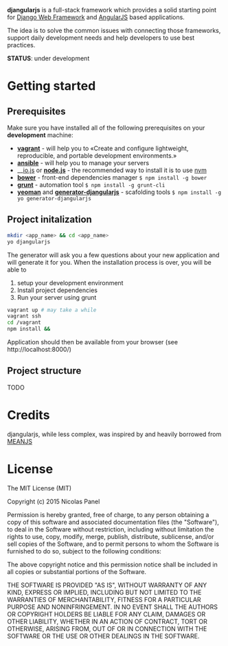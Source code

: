 __djangularjs__ is a full-stack framework which provides a solid starting point for [Django Web Framework](https://www.djangoproject.com/) and [AngularJS](https://angularjs.org/) based applications. 

The idea is to solve the common issues with connecting those frameworks, support daily development needs and help developers to use best practices.

__STATUS__: under development

# Getting started

## Prerequisites

Make sure you have installed all of the following prerequisites on your __development__ machine:
 - __[vagrant](http://docs.vagrantup.com/v2/installation/)__ - will help you to «Create and configure lightweight, reproducible, and portable development environments.» 
 - __[ansible](http://docs.ansible.com/ansible/intro_installation.html)__ - will help you to manage your servers 
 - __[io.js](https://iojs.org/en/index.html) or __[node.js](https://nodejs.org/)__ - the recommended way to install it is to use [nvm](https://github.com/creationix/nvm)
 - __[bower](http://bower.io/)__ - front-end dependencies manager
   `$ npm install -g bower`
 - __[grunt](http://gruntjs.com/)__ - automation tool
   `$ npm install -g grunt-cli`
 - __[yeoman](http://yeoman.io/)__ and __[generator-djangularjs](https://github.com/nicolaspanel/generator-djangularjs)__ - scafolding tools
    `$ npm install -g yo generator-djangularjs`


## Project initalization

```sh
mkdir <app_name> && cd <app_name>
yo djangularjs
```

The generator will ask you a few questions about your new application and will generate it for you. When the installation process is over, you will be able to 
 1. setup your development environment 
 2. Install project dependencies
 3. Run your server using grunt

```sh
vagrant up # may take a while
vagrant ssh
cd /vagrant
npm install &&
```

Application should then be available from your browser (see http://localhost:8000/)

## Project structure
TODO


# Credits

djangularjs, while less complex, was inspired by and heavily borrowed from [MEANJS](https://github.com/meanjs/mean)

# License

The MIT License (MIT)

Copyright (c) 2015 Nicolas Panel

Permission is hereby granted, free of charge, to any person obtaining a copy
of this software and associated documentation files (the "Software"), to deal
in the Software without restriction, including without limitation the rights
to use, copy, modify, merge, publish, distribute, sublicense, and/or sell
copies of the Software, and to permit persons to whom the Software is
furnished to do so, subject to the following conditions:

The above copyright notice and this permission notice shall be included in all
copies or substantial portions of the Software.

THE SOFTWARE IS PROVIDED "AS IS", WITHOUT WARRANTY OF ANY KIND, EXPRESS OR
IMPLIED, INCLUDING BUT NOT LIMITED TO THE WARRANTIES OF MERCHANTABILITY,
FITNESS FOR A PARTICULAR PURPOSE AND NONINFRINGEMENT. IN NO EVENT SHALL THE
AUTHORS OR COPYRIGHT HOLDERS BE LIABLE FOR ANY CLAIM, DAMAGES OR OTHER
LIABILITY, WHETHER IN AN ACTION OF CONTRACT, TORT OR OTHERWISE, ARISING FROM,
OUT OF OR IN CONNECTION WITH THE SOFTWARE OR THE USE OR OTHER DEALINGS IN THE
SOFTWARE.
